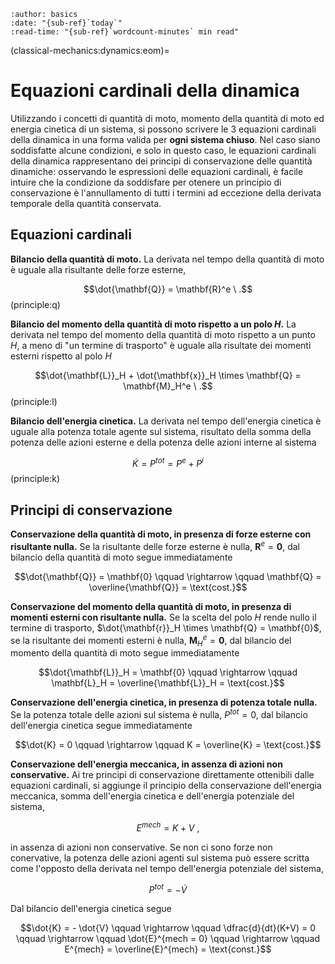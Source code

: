 ```{article-info}
:author: basics
:date: "{sub-ref}`today`"
:read-time: "{sub-ref}`wordcount-minutes` min read"
```

(classical-mechanics:dynamics:eom)=
# Equazioni cardinali della dinamica

Utilizzando i concetti di quantità di moto, momento della quantità di moto ed energia cinetica di un sistema, si possono scrivere le 3 equazioni cardinali della dinamica in una forma valida per **ogni sistema chiuso**. Nel caso siano soddisfatte alcune condizioni, e solo in questo caso, le equazioni cardinali della dinamica rappresentano dei principi di conservazione delle quantità dinamiche: osservando le espressioni delle equazioni cardinali, è facile intuire che la condizione da soddisfare per otenere un principio di conservazione è l'annullamento di tutti i termini ad eccezione della derivata temporale della quantità conservata.

## Equazioni cardinali

**Bilancio della quantità di moto.** La derivata nel tempo della quantità di moto è uguale alla risultante delle forze esterne,

$$\dot{\mathbf{Q}} = \mathbf{R}^e \ .$$ (principle:q)

**Bilancio del momento della quantità di moto rispetto a un polo $H$.** La derivata nel tempo del momento della quantità di moto rispetto a un punto $H$, a meno di "un termine di trasporto" è uguale alla risultate dei momenti esterni rispetto al polo $H$

$$\dot{\mathbf{L}}_H + \dot{\mathbf{x}}_H \times \mathbf{Q} = \mathbf{M}_H^e \ .$$ (principle:l)

**Bilancio dell'energia cinetica.** La derivata nel tempo dell'energia cinetica è uguale alla potenza totale agente sul sistema, risultato della somma della potenza delle azioni esterne e della potenza delle azioni interne al sistema

$$\dot{K} = P^{tot} = P^e + P^i$$ (principle:k)

## Principi di conservazione

**Conservazione della quantità di moto, in presenza di forze esterne con risultante nulla.** Se la risultante delle forze esterne è nulla, $\mathbf{R}^e = \mathbf{0}$, dal bilancio della quantità di moto segue immediatamente

$$\dot{\mathbf{Q}} = \mathbf{0} \qquad \rightarrow \qquad \mathbf{Q} = \overline{\mathbf{Q}} = \text{cost.}$$

**Conservazione del momento della quantità di moto, in presenza di momenti esterni con risultante nulla.** Se la scelta del polo $H$ rende nullo il termine di trasporto, $\dot{\mathbf{r}}_H \times \mathbf{Q} = \mathbf{0}$, se la risultante dei momenti esterni è nulla, $\mathbf{M}^e_H = \mathbf{0}$, dal bilancio del momento della quantità di moto segue immediatamente

$$\dot{\mathbf{L}}_H = \mathbf{0} \qquad \rightarrow \qquad \mathbf{L}_H = \overline{\mathbf{L}}_H = \text{cost.}$$

**Conservazione dell'energia cinetica, in presenza di potenza totale nulla.** Se la potenza totale delle azioni sul sistema è nulla, $P^{tot} = 0$, dal bilancio dell'energia cinetica segue immediatamente

$$\dot{K} = 0 \qquad \rightarrow \qquad K = \overline{K} = \text{cost.}$$

**Conservazione dell'energia meccanica, in assenza di azioni non conservative.** Ai tre principi di conservazione direttamente ottenibili dalle equazioni cardinali, si aggiunge il principio della conservazione dell'energia meccanica, somma dell'energia cinetica e dell'energia potenziale del sistema,

$$E^{mech} = K + V \ ,$$

in assenza di azioni non conservative. Se non ci sono forze non conervative, la potenza delle azioni agenti sul sistema può essere scritta come l'opposto della derivata nel tempo dell'energia potenziale del sistema,

$$P^{tot} = -\dot{V}$$

Dal bilancio dell'energia cinetica segue

$$\dot{K} = - \dot{V} \qquad \rightarrow \qquad \dfrac{d}{dt}(K+V) = 0 \qquad \rightarrow \qquad \dot{E}^{mech = 0} \qquad \rightarrow \qquad E^{mech} = \overline{E}^{mech} = \text{const.}$$
